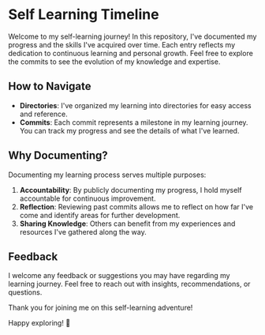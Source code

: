 # Self Learning Timeline

Welcome to my self-learning journey! In this repository, I've documented my progress and the skills I've acquired over time. Each entry reflects my dedication to continuous learning and personal growth. Feel free to explore the commits to see the evolution of my knowledge and expertise.

## How to Navigate

- **Directories**: I've organized my learning into directories for easy access and reference.
- **Commits**: Each commit represents a milestone in my learning journey. You can track my progress and see the details of what I've learned.

## Why Documenting?

Documenting my learning process serves multiple purposes:

1. **Accountability**: By publicly documenting my progress, I hold myself accountable for continuous improvement.
2. **Reflection**: Reviewing past commits allows me to reflect on how far I've come and identify areas for further development.
3. **Sharing Knowledge**: Others can benefit from my experiences and resources I've gathered along the way.

## Feedback

I welcome any feedback or suggestions you may have regarding my learning journey. Feel free to reach out with insights, recommendations, or questions.

Thank you for joining me on this self-learning adventure!

Happy exploring! 🚀
